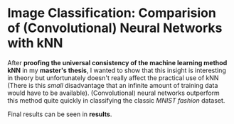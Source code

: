 # Image Classification: Comparision of (Convolutional) Neural Networks with kNN
After **proofing the universal consistency of the machine learning method kNN** in my **master's thesis**, I wanted to show that this insight is interesting in theory but unfortunately doesn't really affect the practical use of kNN (There is this *small* disadvantage that an infinite amount of training data would have to be available). 
(Convolutional) neural networks outperform this method quite quickly in classifying the classic *MNIST fashion* dataset.

Final results can be seen in **results**.
